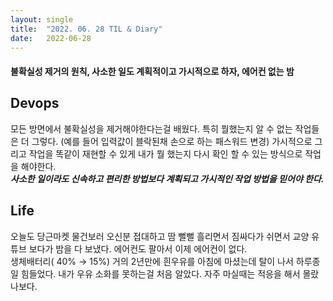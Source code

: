 ```yaml
---
layout:	single
title:	"2022. 06. 28 TIL & Diary"
date:	2022-06-28
---
```


  #### 불확실성 제거의 원칙, 사소한 일도 계획적이고 가시적으로 하자, 에어컨 없는 밤

## Devops  

모든 방면에서 불확실성을 제거해야한다는걸 배웠다. 특히 뭘했는지 알 수 없는 작업들은 더 그렇다. (예를 들어 입력값이 블락된채 손으로 하는 패스워드 변경) 가시적으로 그리고 작업을 똑같이 재현할 수 있게 내가 뭘 했는지 다시 확인 할 수 있는 방식으로 작업을 해야한다.  
 ***사소한 일이라도 신속하고 편리한 방법보다 계획되고 가시적인 작업 방법을 믿어야 한다.***

## Life  

오늘도 당근마켓 물건보러 오신분 접대하고 땀 뻘뻘 흘리면서 짐싸다가 쉬면서 교양 유튜브 보다가 밤을 다 보냈다. 에어컨도 팔아서 이제 에어컨이 없다.  
생체배터리( 40% → 15%) 거의 2년만에 흰우유를 아침에 마셨는데 탈이 나서 하루종일 힘들었다. 내가 우유 소화를 못하는걸 처음 알았다. 자주 마실때는 적응을 해서 몰랐나보다.

  